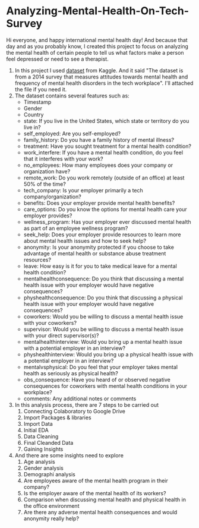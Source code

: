 # Analyzing-Mental-Health-On-Tech-Survey

Hi everyone, and happy international mental health day! And because that day and as you probably know, I created this project to focus on analyzing the mental health of certain people to tell us what factors make a person feel depressed or need to see a therapist.
1. In this project I used [dataset](https://www.kaggle.com/osmi/mental-health-in-tech-survey) from Kaggle. And it said "The dataset is from a 2014 survey that measures attitudes towards mental health and frequency of mental health disorders in the tech workplace". I'll attached the file if you need it.
2. The dataset contains several features such as:
   - Timestamp
   - Gender
   - Country
   - state: If you live in the United States, which state or territory do you live in?
   - self_employed: Are you self-employed?
   - family_history: Do you have a family history of mental illness?
   - treatment: Have you sought treatment for a mental health condition?
   - work_interfere: If you have a mental health condition, do you feel that it interferes with your work?
   - no_employees: How many employees does your company or organization have?
   - remote_work: Do you work remotely (outside of an office) at least 50% of the time?
   - tech_company: Is your employer primarily a tech company/organization?
   - benefits: Does your employer provide mental health benefits?
   - care_options: Do you know the options for mental health care your employer provides?
   - wellness_program: Has your employer ever discussed mental health as part of an employee wellness program?
   - seek_help: Does your employer provide resources to learn more about mental health issues and how to seek help?
   - anonymity: Is your anonymity protected if you choose to take advantage of mental health or substance abuse treatment resources?
   - leave: How easy is it for you to take medical leave for a mental health condition?
   - mentalhealthconsequence: Do you think that discussing a mental health issue with your employer would have negative consequences?
   - physhealthconsequence: Do you think that discussing a physical health issue with your employer would have negative consequences?
   - coworkers: Would you be willing to discuss a mental health issue with your coworkers?
   - supervisor: Would you be willing to discuss a mental health issue with your direct supervisor(s)?
   - mentalhealthinterview: Would you bring up a mental health issue with a potential employer in an interview?
   - physhealthinterview: Would you bring up a physical health issue with a potential employer in an interview?
   - mentalvsphysical: Do you feel that your employer takes mental health as seriously as physical health?
   - obs_consequence: Have you heard of or observed negative consequences for coworkers with mental health conditions in your workplace?
   - comments: Any additional notes or comments
3. In this analysis process, there are 7 steps to be carried out
   1. Connecting Colaboratory to Google Drive
   2. Import Packages & libraries
   3. Import Data
   4. Initial EDA
   5. Data Cleaning
   6. Final Cleanded Data
   7. Gaining Insights
4. And there are some insights need to explore
   1. Age analysis
   2. Gender analysis
   3. Demographi analysis
   4. Are employees aware of the mental health program in their company?
   5. Is the employer aware of the mental health of its workers?
   6. Comparison when discussing mental health and physical health in the office environment
   7. Are there any adverse mental health consequences and would anonymity really help?
